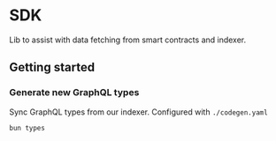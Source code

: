 # SDK

Lib to assist with data fetching from smart contracts and indexer.

## Getting started

### Generate new GraphQL types

Sync GraphQL types from our indexer. Configured with `./codegen.yaml`

```sh
bun types
```
